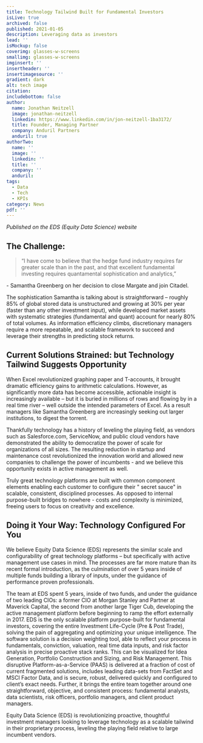 ```yaml
---
title: Technology Tailwind Built for Fundamental Investors
isLive: true
archived: false
published: 2021-01-05
description: Leveraging data as investors
lead: ''
isMockup: false
coverimg: glasses-w-screens
smallimg: glasses-w-screens
imginsert: ''
insertheader: ''
insertimagesource: ''
gradient: dark
alt: tech image
citation:
includebottom: false
author:
  name: Jonathan Neitzell
  image: jonathan-neitzell
  linkedin: https://www.linkedin.com/in/jon-neitzell-1ba3172/
  title: Founder, Managing Partner
  company: Anduril Partners
  anduril: true
authorTwo:
  name: ''
  image: ''
  linkedin: ''
  title: ''
  company: ''
  anduril:
tags: 
  - Data
  - Tech
  - KPIs
category: News
pdf: ''
---
```


*Published on the EDS (Equity Data Science) website*

## The Challenge:

>“I have come to believe that the hedge fund industry requires far greater scale than in the past, and that excellent fundamental investing requires quantamental sophistication and analytics,”
<p class="quote-citation">- Samantha Greenberg on her decision to close Margate and join Citadel.</p>

The sophistication Samantha is talking about is straightforward – roughly 85% of global stored data is unstructured and
growing at 30% per year (faster than any other investment input), while developed market assets with systematic
strategies (fundamental and quant) account for nearly 80% of total volumes. As information efficiency climbs,
discretionary managers require a more repeatable, and scalable framework to succeed and leverage their strengths in
predicting stock returns.

## Current Solutions Strained: but Technology Tailwind Suggests Opportunity

When Excel revolutionized graphing paper and T-accounts, it brought dramatic efficiency gains to arithmetic
calculations. However, as significantly more data has become accessible, actionable insight is increasingly available –
but it is buried in millions of rows and flowing by in a real time river – well outside the intended parameters of
Excel. As a result managers like Samantha Greenberg are increasingly seeking out larger institutions, to digest the
torrent.

Thankfully technology has a history of leveling the playing field, as vendors such as Salesforce.com, ServiceNow, and
public cloud vendors have demonstrated the ability to democratize the power of scale for organizations of all sizes. The
resulting reduction in startup and maintenance cost revolutionized the innovation world and allowed new companies to
challenge the power of incumbents - and we believe this opportunity exists in active management as well.

Truly great technology platforms are built with common component elements enabling each customer to configure their "
secret sauce" in scalable, consistent, disciplined processes. As opposed to internal purpose-built bridges to nowhere -
costs and complexity is minimized, freeing users to focus on creativity and excellence.

## Doing it Your Way: Technology Configured For You

We believe Equity Data Science (EDS) represents the similar scale and configurability of great technology platforms –
but specifically with active management use cases in mind. The processes are far more mature than its recent formal
introduction, as the culmination of over 5 years inside of multiple funds building a library of inputs, under the
guidance of performance proven professionals.

The team at EDS spent 5 years, inside of two funds, and under the guidance of two leading CIOs: a former CIO at Morgan
Stanley and Partner at Maverick Capital, the second from another large Tiger Cub, developing the active management
platform before beginning to ramp the effort externally in 2017. EDS is the only scalable platform purpose-built for
fundamental investors, covering the entire Investment Life-Cycle (Pre & Post Trade), solving the pain of aggregating and
optimizing your unique intelligence. The software solution is a decision weighting tool, able to reflect your process in
fundamentals, conviction, valuation, real time data inputs, and risk factor analysis in precise proactive stack ranks.
This can be visualized for Idea Generation, Portfolio Construction and Sizing, and Risk Management. This disruptive
Platform-as-a-Service (PAAS) is delivered at a fraction of cost of current fragmented solutions, includes leading
data-sets from FactSet and MSCI Factor Data, and is secure, robust, delivered quickly and configured to client’s exact
needs. Further, it brings the entire team together around one straightforward, objective, and consistent process:
fundamental analysts, data scientists, risk officers, portfolio managers, and client product managers.

Equity Data Science (EDS) is revolutionizing proactive, thoughtful investment managers looking to leverage technology as
a scalable tailwind in their proprietary process, leveling the playing field relative to large incumbent vendors. 
